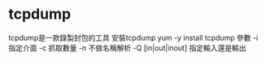 # tcpdump

tcpdump是一款錄製封包的工具 安裝tcpdump yum -y install tcpdump 參數 -i 指定介面 -c 抓取數量 -n 不做名稱解析 -Q [in|out|inout] 指定輸入還是輸出